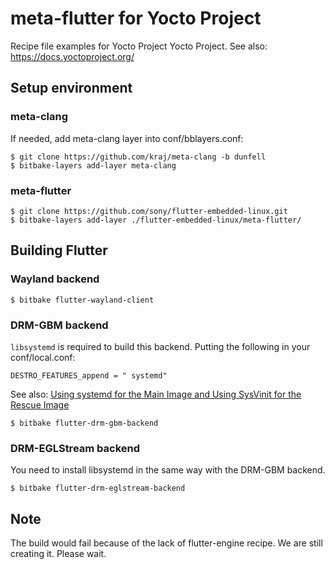 # meta-flutter for Yocto Project
Recipe file examples for Yocto Project Yocto Project. See also: https://docs.yoctoproject.org/

## Setup environment
### meta-clang
If needed, add meta-clang layer into conf/bblayers.conf:
```Shell
$ git clone https://github.com/kraj/meta-clang -b dunfell
$ bitbake-layers add-layer meta-clang
```

### meta-flutter
```Shell
$ git clone https://github.com/sony/flutter-embedded-linux.git
$ bitbake-layers add-layer ./flutter-embedded-linux/meta-flutter/
```

## Building Flutter
### Wayland backend 
```Shell
$ bitbake flutter-wayland-client
```

### DRM-GBM backend
`libsystemd` is required to build this backend. Putting the following in your conf/local.conf: 
```
DESTRO_FEATURES_append = " systemd"
```
See also: [Using systemd for the Main Image and Using SysVinit for the Rescue Image](https://www.yoctoproject.org/docs/current/mega-manual/mega-manual.html#using-systemd-for-the-main-image-and-using-sysvinit-for-the-rescue-image)

```Shell
$ bitbake flutter-drm-gbm-backend
```

### DRM-EGLStream backend
You need to install libsystemd in the same way with the DRM-GBM backend.

```Shell
$ bitbake flutter-drm-eglstream-backend
```

## Note
The build would fail because of the lack of flutter-engine recipe. We are still creating it. Please wait.  
